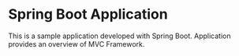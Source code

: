# Spring Boot Application
This is a sample application developed with Spring Boot.
Application provides an overview of MVC Framework.
